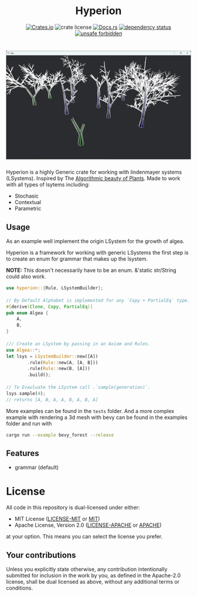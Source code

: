 <div align="center">

# Hyperion

[![Crates.io](https://img.shields.io/crates/v/hyperion.svg)](https://crates.io/crates/hyperion)
![crate license](https://img.shields.io/github/license/patrickisgreene/hyperion)
[![Docs.rs](https://docs.rs/hyperion/badge.svg)](https://docs.rs/hyperion)
[![dependency status](https://deps.rs/crate/hyperion/0.1.0/status.svg)](https://deps.rs/crate/hyperion)
[![unsafe forbidden](https://img.shields.io/badge/unsafe-forbidden-success.svg)](https://github.com/rust-secure-code/safety-dance/)

</div>

# [![Bevy](.github/Screenshot-1.png)](https://bevyengine.org)

Hyperion is a highly Generic crate for working with lindenmayer systems (LSystems). Inspired by The [Algorithmic beauty of Plants](https://en.wikipedia.org/wiki/The_Algorithmic_Beauty_of_Plants). Made to work with all types of lsytems including:

- Stochasic
- Contextual
- Parametric

## Usage

As an example well implement the origin LSystem for the growth of algea.

Hyperion is a framework for working with generic LSystems the first step is to create an enum for grammar that makes up the lsystem.

**NOTE:** This doesn't necessarily have to be an enum. &'static str/String could also work.

```rust
use hyperion::{Rule, LSystemBuilder};

// By Default Alphabet is implemented for any `Copy + PartialEq` type.
#[derive(Clone, Copy, PartialEq)]
pub enum Algea {
    A,
    B,
}

/// Create an LSystem by passing in an Axiom and Rules.
use Algea::*;
let lsys = LSystemBuilder::new([A])
        .rule(Rule::new(A, [A, B]))
        .rule(Rule::new(B, [A]))
        .build();

// To Evauluate the LSystem call .`sample(generation)`. 
lsys.sample(4);
// returns [A, B, A, A, B, A, B, A]


```

More examples can be found in the `tests` folder. And a more complex example with rendering a 3d mesh with bevy can be found in the examples folder and run with

```bash
cargo run --example bevy_forest --release
```

## Features

* grammar (default)

# License

All code in this repository is dual-licensed under either:

- MIT License ([LICENSE-MIT](LICENSE-MIT) or [MIT](http://opensource.org/licenses/MIT))
- Apache License, Version 2.0 ([LICENSE-APACHE](./LICENSE_APACHE) or [APACHE](http://www.apache.org/licenses/LICENSE-2.0))

at your option. This means you can select the license you prefer.

## Your contributions
Unless you explicitly state otherwise, any contribution intentionally submitted for inclusion in the work by you, as defined in the Apache-2.0 license, shall be dual licensed as above, without any additional terms or conditions.
